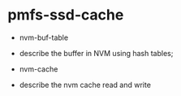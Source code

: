 # pmfs-ssd-cache
* nvm-buf-table
- describe the buffer in NVM using hash tables;
* nvm-cache
- describe the nvm cache read and write
